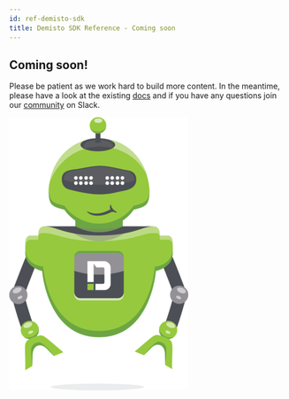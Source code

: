 ```yaml
---
id: ref-demisto-sdk
title: Demisto SDK Reference - Coming soon
---
```


## Coming soon!

Please be patient as we work hard to build more content. In the meantime, please have a look at the existing [docs](/docs) and if you have any questions join our [community](https://www.demisto.com/community/) on Slack.

![dbot](../doc_imgs/demisto-dbot.png)
